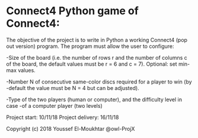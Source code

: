 # Connect4 Python game of Connect4:

The objective of the project is to write in Python a working Connect4 (pop out
version) program. The program must allow the user to configure:

-Size of the board (i.e. the number of rows r and the number of columns c of
 the board, the default values must be r = 6 and c = 7). Optional: set min-max
 values.

-Number N of consecutive same-color discs required for a player to win (by
-default the value must be N = 4 but can be adjusted).

-Type of the two players (human or computer), and the difficulty level in case
-of a computer player (two levels)

Project start: 10/11/18
Project delivery: 16/11/18

Copyright (c) 2018 Youssef El-Moukhtar @owl-ProjX
